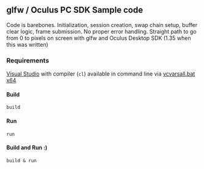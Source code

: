 ## glfw / Oculus PC SDK Sample code

Code is barebones. Initialization, session creation, swap chain setup, buffer clear logic, frame submission. No proper error handling. Straight path to go from 0 to pixels on screen with glfw and Oculus Desktop SDK (1.35 when this was written) 

### Requirements

[Visual Studio](https://visualstudio.microsoft.com/vs/community/) with compiler (`cl`) available in command line via [vcvarsall.bat x64](https://docs.microsoft.com/en-us/cpp/build/building-on-the-command-line)

#### Build

```
build
```

#### Run

```
run
```

#### Build and Run :)

```
build & run
```
